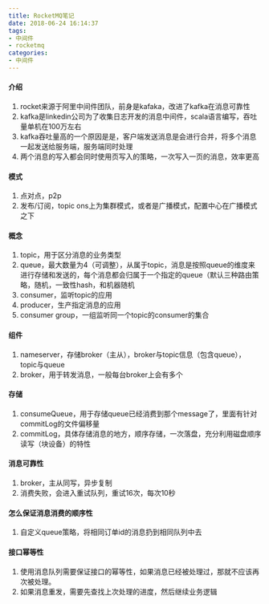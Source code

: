 ```yaml
---
title: RocketMQ笔记
date: 2018-06-24 16:14:37
tags: 
- 中间件
- rocketmq
categories:
- 中间件
---
```

#### 介绍
1. rocket来源于阿里中间件团队，前身是kafaka，改进了kafka在消息可靠性
2. kafka是linkedin公司为了收集日志开发的消息中间件，scala语言编写，吞吐量单机在100万左右
3. kafka吞吐量高的一个原因是是，客户端发送消息是会进行合并，将多个消息一起发送给服务端，服务端同时处理
4. 两个消息的写入都会同时使用页写入的策略，一次写入一页的消息，效率更高
<!-- more -->

#### 模式
1. 点对点，p2p
2. 发布/订阅，topic
ons上为集群模式，或者是广播模式，配置中心在广播模式之下

#### 概念
1. topic，用于区分消息的业务类型
2. queue，最大数量为4（可调整），从属于topic，消息是按照queue的维度来进行存储和发送的，每个消息都会归属于一个指定的queue（默认三种路由策略，随机，一致性hash，和机器随机
3. consumer，监听topic的应用
4. producer，生产指定消息的应用
5. consumer group，一组监听同一个topic的consumer的集合

#### 组件
1. nameserver，存储broker（主从），broker与topic信息（包含queue），topic与queue
2. broker，用于转发消息，一般每台broker上会有多个

#### 存储
1. consumeQueue，用于存储queue已经消费到那个message了，里面有针对commitLog的文件偏移量
2. commitLog，具体存储消息的地方，顺序存储，一次落盘，充分利用磁盘顺序读写（块设备）的特性

#### 消息可靠性
1. broker，主从同写，异步复制
2. 消费失败，会进入重试队列，重试16次，每次10秒

#### 怎么保证消息消费的顺序性
1. 自定义queue策略，将相同订单id的消息扔到相同队列中去

#### 接口幂等性
1. 使用消息队列需要保证接口的幂等性，如果消息已经被处理过，那就不应该再次被处理。
2. 如果消息重发，需要先查找上次处理的进度，然后继续业务逻辑